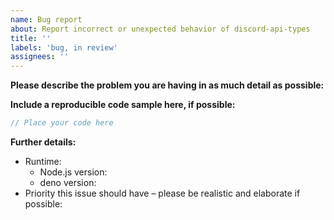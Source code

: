 ```yaml
---
name: Bug report
about: Report incorrect or unexpected behavior of discord-api-types
title: ''
labels: 'bug, in review'
assignees: ''
---
```


<!-- Use Discord for questions: https://discord.gg/bRCvFy9 -->

**Please describe the problem you are having in as much detail as possible:**

**Include a reproducible code sample here, if possible:**

```ts
// Place your code here
```

**Further details:**

- Runtime:
  <!-- Complete whichever is applicable -->
  - Node.js version:
  - deno version:
- Priority this issue should have – please be realistic and elaborate if possible:
